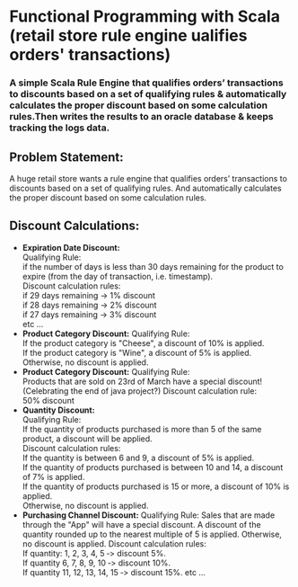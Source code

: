 # Functional Programming with Scala (retail store rule engine ualifies orders' transactions)  
### A simple Scala Rule Engine that qualifies orders’ transactions to discounts based on a set of qualifying rules & automatically calculates the proper discount based on some calculation rules.Then writes the results to an oracle database & keeps tracking the logs data.  
## Problem Statement:  
A huge retail store wants a rule engine that qualifies orders’ transactions to discounts based on a set of qualifying rules. And automatically calculates the proper discount based on some calculation rules.  
## Discount Calculations:  
- **Expiration Date Discount:**  
Qualifying Rule:  
 if the number of days is less than 30 days remaining for the product to expire (from the day of transaction, i.e. timestamp).   
Discount calculation rules:     
if 29 days remaining -> 1% discount  
if 28 days remaining -> 2% discount   
if 27 days remaining -> 3% discount   
etc …
- **Product Category Discount:**
  Qualifying Rule:  
  If the product category is "Cheese", a discount of 10% is applied.  
  If the product category is "Wine", a discount of 5% is applied.  
   Otherwise, no discount is applied.
- **Product Category Discount:**
  Qualifying Rule:  
    Products that are sold on 23rd of March have a special discount! (Celebrating the end of java project?)
  Discount calculation rule:     
    50% discount 
- **Quantity Discount:**  
  Qualifying Rule:  
   If the quantity of products purchased is more than 5 of the same product, a discount will be applied.    
  Discount calculation rules:   
If the quantity is between 6 and 9, a discount of 5% is applied.  
If the quantity of products purchased is between 10 and 14, a discount of 7% is applied.  
If the quantity of products purchased is 15 or more, a discount of 10% is applied.  
Otherwise, no discount is applied.
 - **Purchasing Channel Discount:**
 Qualifying Rule: 
  Sales that are made through the "App" will have a special discount. A discount of the quantity rounded up to the nearest multiple of 5 is applied. Otherwise, no discount is applied.
 Discount calculation rules:  
If quantity: 1, 2, 3, 4, 5 ‐> discount 5%.  
If quantity 6, 7, 8, 9, 10 ‐> discount 10%.  
If quantity 11, 12, 13, 14, 15 ‐> discount 15%.
 etc …

